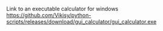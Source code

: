 Link to an executable calculator for windows 
https://github.com/Vikisy/python-scripts/releases/download/gui_calculator/gui_calculator.exe
